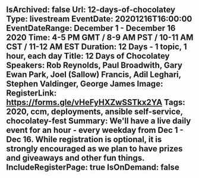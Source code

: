 IsArchived: false
Url: 12-days-of-chocolatey
Type: livestream
EventDate: 20201216T16:00:00
EventDateRange: December 1 - December 16 2020
Time: 4-5 PM GMT / 8-9 AM PST / 10-11 AM CST / 11-12 AM EST
Duration: 12 Days - 1 topic, 1 hour, each day
Title: 12 Days of Chocolatey
Speakers: Rob Reynolds, Paul Broadwith, Gary Ewan Park, Joel (Sallow) Francis, Adil Leghari, Stephen Valdinger, George James
Image: <img class="lazy img-fluid border" src="data:image/gif;base64,R0lGODlhAQABAIAAAAAAAP///yH5BAEAAAAALAAAAAABAAEAAAIBRAA7" data-src="/content/images/events/01-06.jpg" alt="12 Days of Chocolatey" title="12 Days of Chocolatey" />
RegisterLink: https://forms.gle/vHeFyHXZwSSTkx2YA
Tags: 2020, ccm, deployments, ansible self-service, chocolatey-fest
Summary: We'll have a live daily event for an hour - every weekday from Dec 1 - Dec 16. While registration is optional, it is strongly encouraged as we plan to have prizes and giveaways and other fun things.
IncludeRegisterPage: true
IsOnDemand: false
---
